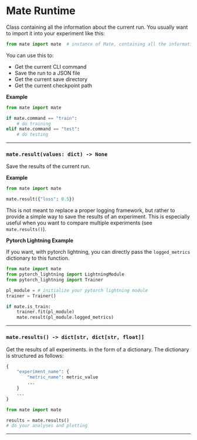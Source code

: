 
# Mate Runtime

Class containing all the information about the current run. You usually want to import it into your experiment like this:

```python
from mate import mate  # instance of Mate, containing all the information about the current run
```

You can use this to:
- Get the current CLI command
- Save the run to a JSON file
- Get the current save directory
- Get the current checkpoint path

**Example**

```python
from mate import mate

if mate.command == "train":
    # do training
elif mate.command == "test":
    # do testing
```


 --- 


### `mate.result(values: dict) -> None`

Save the results of the current run.

**Example**

```python
from mate import mate

mate.result({"loss": 0.5})
```

This is not meant to replace a proper logging framework,
but rather to provide a simple way to save the results of an experiment.
This is especially useful when you want to compare multiple experiments (see `mate.results()`).

**Pytorch Lightning Example**

If you want, with pytorch lightning, you can directly pass the `logged_metrics` dictionary to this function.

```python
from mate import mate
from pytorch_lightning import LightningModule
from pytorch_lightning import Trainer

pl_module = # initialize your pytorch lightning module
trainer = Trainer()

if mate.is_train:
    trainer.fit(pl_module)
    mate.result(pl_module.logged_metrics)
```



 --- 

### `mate.results() -> dict[str, dict[str, float]]`

Get the results of all experiments. in the form of a dictionary.
The dictionary is structured as follows:

```python
{
    "experiment_name": {
        "metric_name": metric_value
        ...
    }
    ...
}
```

```python
from mate import mate

results = mate.results()
# do your analyses and plotting

```

 --- 
